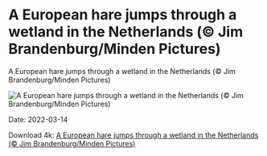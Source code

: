 # A European hare jumps through a wetland in the Netherlands (© Jim Brandenburg/Minden Pictures)

A European hare jumps through a wetland in the Netherlands (© Jim Brandenburg/Minden Pictures)

![A European hare jumps through a wetland in the Netherlands (© Jim Brandenburg/Minden Pictures)](https://bing.com/th?id=OHR.SpringForward_EN-US1766679331_UHD.jpg&w=1024&h=576)

Date: 2022-03-14

Download 4k: [A European hare jumps through a wetland in the Netherlands (© Jim Brandenburg/Minden Pictures)](https://bing.com/th?id=OHR.SpringForward_EN-US1766679331_UHD.jpg)

